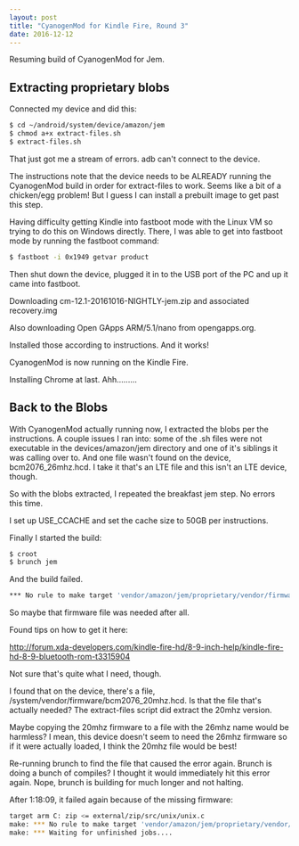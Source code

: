 ```yaml
---
layout: post
title: "CyanogenMod for Kindle Fire, Round 3"
date: 2016-12-12
---
```


Resuming build of CyanogenMod for Jem.

## Extracting proprietary blobs

Connected my device and did this:

```bash
$ cd ~/android/system/device/amazon/jem
$ chmod a+x extract-files.sh
$ extract-files.sh
```

That just got me a stream of errors.  adb can't connect to the device.

The instructions note that the device needs to be ALREADY running the
CyanogenMod build in order for extract-files to work.  Seems like a
bit of a chicken/egg problem!  But I guess I can install a prebuilt
image to get past this step.

Having difficulty getting Kindle into fastboot mode with the Linux VM so trying to do this on Windows directly.  There, I was able to get into fastboot mode by running the fastboot command:

```bash
$ fastboot -i 0x1949 getvar product
```

Then shut down the device, plugged it in to the USB port of the PC and
up it came into fastboot.

Downloading cm-12.1-20161016-NIGHTLY-jem.zip and associated recovery.img

Also downloading Open GApps ARM/5.1/nano from opengapps.org.

Installed those according to instructions.  And it works!

CyanogenMod is now running on the Kindle Fire.

Installing Chrome at last.  Ahh.........

## Back to the Blobs

With CyanogenMod actually running now, I extracted the blobs per the
instructions.  A couple issues I ran into: some of the .sh files were
not executable in the devices/amazon/jem directory and one of it's
siblings it was calling over to.  And one file wasn't found on the
device, bcm2076_26mhz.hcd.  I take it that's an LTE file and this
isn't an LTE device, though.

So with the blobs extracted, I repeated the breakfast jem step.  No errors this time.

I set up USE_CCACHE and set the cache size to 50GB per instructions.

Finally I started the build:

```bash
$ croot
$ brunch jem
```

And the build failed.

```bash
*** No rule to make target 'vendor/amazon/jem/proprietary/vendor/firmware/bcm2076_26mhz.hcd'
```

So maybe that firmware file was needed after all.

Found tips on how to get it here:

http://forum.xda-developers.com/kindle-fire-hd/8-9-inch-help/kindle-fire-hd-8-9-bluetooth-rom-t3315904

Not sure that's quite what I need, though.

I found that on the device, there's a file, /system/vendor/firmware/bcm2076_20mhz.hcd.  Is that the file that's actually needed?  The extract-files script did extract the 20mhz version.

Maybe copying the 20mhz firmware to a file with the 26mhz name would
be harmless?  I mean, this device doesn't seem to need the 26mhz
firmware so if it were actually loaded, I think the 20mhz file would
be best!

Re-running brunch to find the file that caused the error again.
Brunch is doing a bunch of compiles?  I thought it would immediately
hit this error again.  Nope, brunch is building for much longer and
not halting.

After 1:18:09, it failed again because of the missing firmware:

```bash
target arm C: zip <= external/zip/src/unix/unix.c
make: *** No rule to make target 'vendor/amazon/jem/proprietary/vendor/firmware/bcm2076_26mhz.hcd', needed by '/home/dwheeler/android/system/out/target/product/jem/system/vendor/firmware/bcm2076_26mhz.hcd'.  Stop.
make: *** Waiting for unfinished jobs....
```


